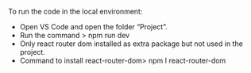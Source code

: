 To run the code in the local environment:
-	Open VS Code and open the folder “Project”. 
-	Run the command > npm run dev
-	Only react router dom installed as extra package but not used in the project.
-	Command to install react-router-dom> npm I react-router-dom
